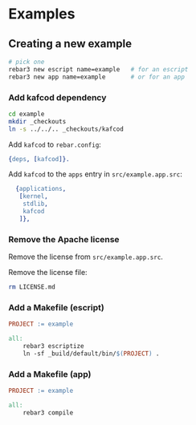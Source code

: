 # Examples

## Creating a new example

```sh
# pick one
rebar3 new escript name=example   # for an escript
rebar3 new app name=example       # or for an app
```

### Add kafcod dependency

```sh
cd example
mkdir _checkouts
ln -s ../../.. _checkouts/kafcod
```

Add `kafcod` to `rebar.config`:

```erlang
{deps, [kafcod]}.
```

Add `kafcod` to the `apps` entry in `src/example.app.src`:

```erlang
  {applications,
   [kernel,
    stdlib,
    kafcod
   ]},
```

### Remove the Apache license

Remove the license from `src/example.app.src`.

Remove the license file:

```sh
rm LICENSE.md
```

### Add a Makefile (escript)

```makefile
PROJECT := example

all:
	rebar3 escriptize
	ln -sf _build/default/bin/$(PROJECT) .
```

### Add a Makefile (app)

```makefile
PROJECT := example

all:
	rebar3 compile
```
